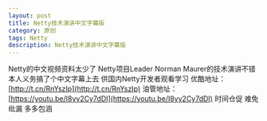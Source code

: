```yaml
---
layout: post
title: Netty技术演讲中文字幕版
category: 原创
tags: Netty
description: Netty技术演讲中文字幕版
---
```


Netty的中文视频资料太少了 Netty项目Leader Norman Maurer的技术演讲不错
本人义务搞了个中文字幕上去 供国内Netty开发者观看学习
优酷地址：[http://t.cn/RnYszIp](http://t.cn/RnYszIp)
油管地址：[https://youtu.be/I8yy2Cy7dDI](https://youtu.be/I8yy2Cy7dDI)
时间仓促 难免纰漏 多多包涵
